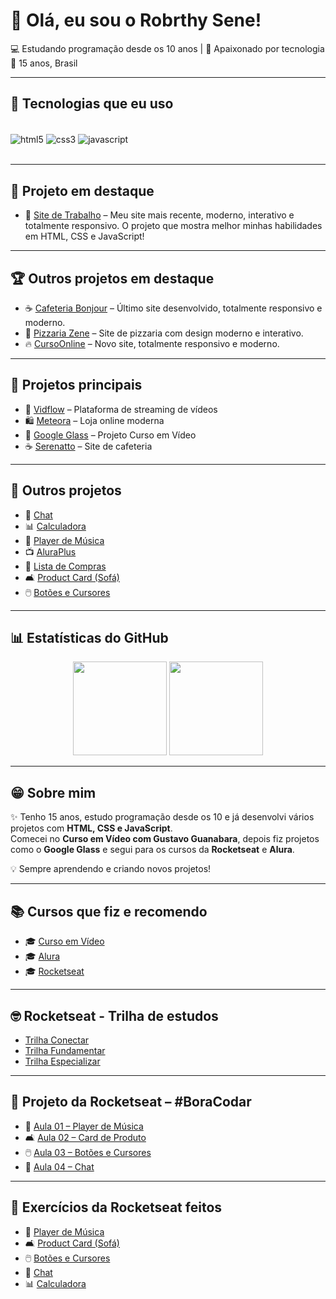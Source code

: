 # 👋 Olá, eu sou o Robrthy Sene!

💻 Estudando programação desde os 10 anos | 🚀 Apaixonado por tecnologia  
📍 15 anos, Brasil  

---

## 🚀 Tecnologias que eu uso
<div style="display: inline_block"><br>
  <img align="center" alt="html5" src="https://img.shields.io/badge/HTML5-E34F26?style=for-the-badge&logo=html5&logoColor=white"/>
  <img align="center" alt="css3" src="https://img.shields.io/badge/CSS3-1572B6?style=for-the-badge&logo=css3&logoColor=white"/>
  <img align="center" alt="javascript" src="https://img.shields.io/badge/JavaScript-F7DF1E?style=for-the-badge&logo=javascript&logoColor=black"/>
</div><br>

---

## 🌟 Projeto em destaque
- 🚀 [Site de Trabalho](https://robrthy.github.io/SiteDeTrabalho/) – Meu site mais recente, moderno, interativo e totalmente responsivo. O projeto que mostra melhor minhas habilidades em HTML, CSS e JavaScript!  

---

## 🏆 Outros projetos em destaque
- ☕ [Cafeteria Bonjour](https://robrthy.github.io/CafeteriaBonjour/) – Último site desenvolvido, totalmente responsivo e moderno.  
- 🍕 [Pizzaria Zene](https://robrthy.github.io/PizzariaZene/) – Site de pizzaria com design moderno e interativo.  
- 🔥 [CursoOnline](https://robrthy.github.io/hotmart/) – Novo site, totalmente responsivo e moderno.

---

## 📌 Projetos principais
- 🎥 [Vidflow](https://robrthy.github.io/Vidflow/) – Plataforma de streaming de vídeos  
- 🛍️ [Meteora](https://robrthy.github.io/Meteora/) – Loja online moderna  
- 🤖 [Google Glass](https://robrthy.github.io/google-Glass/) – Projeto Curso em Vídeo  
- ☕ [Serenatto](https://robrthy.github.io/Serenatto/) – Site de cafeteria  

---

## 🎯 Outros projetos
- 📱 [Chat](https://robrthy.github.io/Chat/)  
- 📊 [Calculadora](https://robrthy.github.io/Calculadora/)  
- 🎵 [Player de Música](https://robrthy.github.io/player-de-musica/)  
- 📺 [AluraPlus](https://robrthy.github.io/AluraPlus/)  
- 📝 [Lista de Compras](https://robrthy.github.io/Compraslista/)  
- 🛋️ [Product Card (Sofá)](https://robrthy.github.io/Product-card/)  
- 🖱️ [Botões e Cursores](https://robrthy.github.io/botoes_e_cursores/)  

---

## 📊 Estatísticas do GitHub
<div align="center">
  <img height="150em" src="https://github-readme-stats.vercel.app/api?username=robrthy&show_icons=true&theme=radical"/>
  <img height="150em" src="https://github-readme-stats.vercel.app/api/top-langs/?username=robrthy&layout=compact&theme=radical"/>
</div>

---

## 😁 Sobre mim
✨ Tenho 15 anos, estudo programação desde os 10 e já desenvolvi vários projetos com **HTML, CSS e JavaScript**.  
Comecei no **Curso em Vídeo com Gustavo Guanabara**, depois fiz projetos como o **Google Glass** e segui para os cursos da **Rocketseat** e **Alura**.  

💡 Sempre aprendendo e criando novos projetos!  

---

## 📚 Cursos que fiz e recomendo
- 🎓 [Curso em Vídeo](https://www.cursoemvideo.com/)  
- 🎓 [Alura](https://cursos.alura.com.br/course/bootstrap5-landing-page-responsiva)  
- 🎓 [Rocketseat](https://app.rocketseat.com.br/)  

---

## 🤓 Rocketseat - Trilha de estudos
- [Trilha Conectar](https://app.rocketseat.com.br/discover-2022/trails/conectar)  
- [Trilha Fundamentar](https://app.rocketseat.com.br/discover-2022/trails/fundamentar)  
- [Trilha Especializar](https://app.rocketseat.com.br/discover-2022/trails/especializar)  

---

## 🚀 Projeto da Rocketseat – #BoraCodar
- 🎵 [Aula 01 – Player de Música](https://app.rocketseat.com.br/plus/lesson/bora-codar-um-player-de-musica-desafio-01)  
- 🛋️ [Aula 02 – Card de Produto](https://app.rocketseat.com.br/plus/lesson/bora-codar-um-card-de-produto-desafio-02)  
- 🖱️ [Aula 03 – Botões e Cursores](https://app.rocketseat.com.br/plus/lesson/bora-codar-botoes-e-cursores-desafio-03)  
- 💬 [Aula 04 – Chat](https://app.rocketseat.com.br/plus/lesson/bora-codar-um-chat-desafio-04)  

---

## 📝 Exercícios da Rocketseat feitos
- 🎵 [Player de Música](https://robrthy.github.io/player-de-musica/)  
- 🛋️ [Product Card (Sofá)](https://robrthy.github.io/Product-card/)  
- 🖱️ [Botões e Cursores](https://robrthy.github.io/botoes_e_cursores/)  
- 💬 [Chat](https://robrthy.github.io/Chat/)  
- 📊 [Calculadora](https://robrthy.github.io/Calculadora/)  

